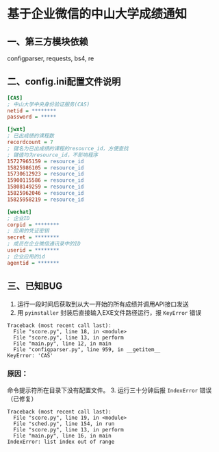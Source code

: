 # 基于企业微信的中山大学成绩通知
## 一、第三方模块依赖
configparser, requests, bs4, re
## 二、config.ini配置文件说明
```ini
[CAS]
; 中山大学中央身份验证服务(CAS)
netid = ********
password = *****

[jwxt]
; 已出成绩的课程数
recordcount = 7
; 键名为已出成绩的课程的resource_id，方便查找
; 键值均为resource_id，不影响程序
15727965159 = resource_id
15825986105 = resource_id
15730612923 = resource_id
15900115586 = resource_id
15808149259 = resource_id
15825962046 = resource_id
15825958219 = resource_id

[wechat]
; 企业ID
corpid = ********
; 应用的凭证密钥
secret = ********
; 成员在企业微信通讯录中的ID
userid = ********
; 企业应用的id
agentid = *******
```
## 三、已知BUG
1. 运行一段时间后获取到从大一开始的所有成绩并调用API接口发送
2. 用 ```pyinstaller``` 封装后直接输入EXE文件路径运行，报 ```KeyError``` 错误
```
Traceback (most recent call last):
  File "score.py", line 18, in <module>
  File "score.py", line 13, in perform
  File "main.py", line 12, in main
  File "configparser.py", line 959, in __getitem__
KeyError: 'CAS'
```
### 原因：
命令提示符所在目录下没有配置文件。
3. 运行三十分钟后报 ```IndexError``` 错误（已修复）
```
Traceback (most recent call last):
  File "score.py", line 19, in <module>
  File "sched.py", line 154, in run
  File "score.py", line 13, in perform
  File "main.py", line 16, in main
IndexError: list index out of range
```
